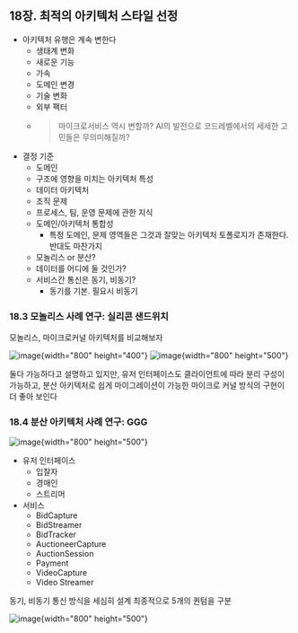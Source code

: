## 18장. 최적의 아키텍처 스타일 선정

* 아키텍처 유행은 계속 변한다
    * 생태계 변화
    * 새로운 기능
    * 가속
    * 도메인 변경
    * 기술 변화
    * 외부 팩터
    * > 마이크로서비스 역시 변할까? AI의 발전으로 코드레벨에서의 세세한 고민들은 무의미해질까?
* 결정 기준
    * 도메인
    * 구조에 영향을 미치는 아키텍처 특성
    * 데이터 아키텍처
    * 조직 문제
    * 프로세스, 팀, 운영 문제에 관한 지식
    * 도메인/아키텍처 통합성
        * 특정 도메인, 문제 영역들은 그것과 잘맞는 아키텍처 토폴로지가 존재한다. 반대도 마찬가지
    * 모놀리스 or 분산?
    * 데이터를 어디에 둘 것인가?
    * 서비스간 통신은 동기, 비동기?
        * 동기를 기본. 필요시 비동기

### 18.3 모놀리스 사례 연구: 실리콘 샌드위치

모놀리스, 마이크로커널 아키텍처를 비교해보자

![image](assets/image30.png){width="800" height="400"}
![image](assets/image31.png){width="800" height="500"}

둘다 가능하다고 설명하고 있지만,
유저 인터페이스도 클라이언트에 따라 분리 구성이 가능하고,
분산 아키텍처로 쉽게 마이그레이션이 가능한 마이크로 커널 방식의 구현이 더 좋아 보인다

### 18.4 분산 아키텍처 사례 연구: GGG

![image](assets/image33.png){width="800" height="500"}

* 유저 인터페이스
    * 입찰자
    * 경매인
    * 스트리머
* 서비스
    * BidCapture
    * BidStreamer
    * BidTracker
    * AuctioneerCapture
    * AuctionSession
    * Payment
    * VideoCapture
    * Video Streamer

동기, 비동기 통신 방식을 세심히 설계
최종적으로 5개의 퀀텀을 구분

![image](assets/image32.png){width="800" height="500"}
